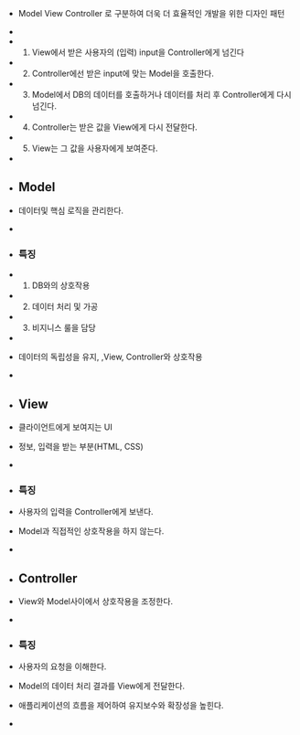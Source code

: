 - Model View Controller 로 구분하여 더욱 더 효율적인 개발을 위한 디자인 패턴
-
- 1. View에서 받은 사용자의 (입력) input을 Controller에게 넘긴다
- 2. Controller에선 받은 input에 맞는 Model을 호출한다.
- 3. Model에서 DB의 데이터를 호출하거나 데이터를 처리 후 Controller에게 다시 넘긴다.
- 4. Controller는 받은 값을 View에게 다시 전달한다.
- 5. View는 그 값을 사용자에게 보여준다.
-
- ## Model
- 데이터및 핵심 로직을 관리한다.
-
- ### 특징
- 1. DB와의 상호작용
- 2. 데이터 처리 및 가공
- 3. 비지니스 룰을 담당

-
- 데이터의 독립성을 유지, ,View, Controller와 상호작용
-
- ## View
- 클라이언트에게 보여지는 UI
- 정보, 입력을 받는 부분(HTML, CSS)
-
- ### 특징
- 사용자의 입력을 Controller에게 보낸다.
- Model과 직접적인 상호작용을 하지 않는다.
-
- ## Controller
- View와 Model사이에서 상호작용을 조정한다.
-
- ### 특징
- 사용자의 요청을 이해한다.
- Model의 데이터 처리 결과를 View에게 전달한다.
- 애플리케이션의 흐름을 제어하여 유지보수와 확장성을 높힌다.
-
